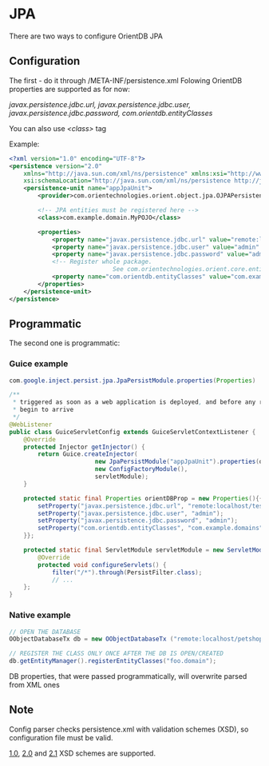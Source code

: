 # JPA

There are two ways to configure OrientDB JPA

## Configuration
The first - do it through /META-INF/persistence.xml
Folowing OrientDB properties are supported as for now:

*javax.persistence.jdbc.url, javax.persistence.jdbc.user, javax.persistence.jdbc.password, com.orientdb.entityClasses*

You can also use *&lt;class&gt;* tag

Example:
```xml
<?xml version="1.0" encoding="UTF-8"?>
<persistence version="2.0"
	xmlns="http://java.sun.com/xml/ns/persistence" xmlns:xsi="http://www.w3.org/2001/XMLSchema-instance"
	xsi:schemaLocation="http://java.sun.com/xml/ns/persistence http://java.sun.com/xml/ns/persistence/persistence_2_0.xsd">
	<persistence-unit name="appJpaUnit">
		<provider>com.orientechnologies.orient.object.jpa.OJPAPersistenceProvider</provider>

		<!-- JPA entities must be registered here -->
		<class>com.example.domain.MyPOJO</class>

		<properties>
			<property name="javax.persistence.jdbc.url" value="remote:localhost/test.odb" />
			<property name="javax.persistence.jdbc.user" value="admin" />
			<property name="javax.persistence.jdbc.password" value="admin" />
			<!-- Register whole package.
                             See com.orientechnologies.orient.core.entity.OEntityManager.registerEntityClasses(String) for more details -->
			<property name="com.orientdb.entityClasses" value="com.example.domains" />
		</properties>
	</persistence-unit>
</persistence>
```
## Programmatic
The second one is programmatic:

### Guice example

```java
com.google.inject.persist.jpa.JpaPersistModule.properties(Properties)
```

```java
/**
 * triggered as soon as a web application is deployed, and before any requests
 * begin to arrive
 */
@WebListener
public class GuiceServletConfig extends GuiceServletContextListener {
	@Override
	protected Injector getInjector() {
		return Guice.createInjector(
                        new JpaPersistModule("appJpaUnit").properties(orientDBProp),
                        new ConfigFactoryModule(),
                        servletModule);
	}

	protected static final Properties orientDBProp = new Properties(){{
		setProperty("javax.persistence.jdbc.url", "remote:localhost/test.odb");
		setProperty("javax.persistence.jdbc.user", "admin");
		setProperty("javax.persistence.jdbc.password", "admin");
		setProperty("com.orientdb.entityClasses", "com.example.domains");
	}};

	protected static final ServletModule servletModule = new ServletModule() {
		@Override
		protected void configureServlets() {
			filter("/*").through(PersistFilter.class);
			// ...
	};
}
```

### Native example
```java
// OPEN THE DATABASE
OObjectDatabaseTx db = new OObjectDatabaseTx ("remote:localhost/petshop").open("admin", "admin");

// REGISTER THE CLASS ONLY ONCE AFTER THE DB IS OPEN/CREATED
db.getEntityManager().registerEntityClasses("foo.domain");
```

DB properties, that were passed programmatically, will overwrite parsed from XML ones


## Note
Config parser checks persistence.xml with validation schemes (XSD), so configuration file must be valid.

[1.0](https://github.com/orientechnologies/orientdb/blob/develop/object/src/main/resources/META-INF/persistence/persistence_1_0.xsd), [2.0](https://github.com/orientechnologies/orientdb/blob/develop/object/src/main/resources/META-INF/persistence/persistence_2_0.xsd) and [2.1](https://github.com/orientechnologies/orientdb/blob/develop/object/src/main/resources/META-INF/persistence/persistence_2_1.xsd) XSD schemes are supported.
